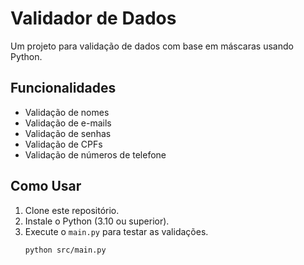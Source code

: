 # Validador de Dados

Um projeto para validação de dados com base em máscaras usando Python.

## Funcionalidades
- Validação de nomes
- Validação de e-mails
- Validação de senhas
- Validação de CPFs
- Validação de números de telefone

## Como Usar
1. Clone este repositório.
2. Instale o Python (3.10 ou superior).
3. Execute o `main.py` para testar as validações.
   ```bash
   python src/main.py
